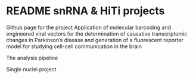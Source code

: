 # README snRNA & HiTi projects
Github page for the project Application of molecular barcoding and engineered viral vectors for the determination of causative transcriptomic changes in Parkinson’s disease and generation of a fluorescent reporter model for studying cell-cell communication in the brain

The analysis pipeline 

Single nuclei project


